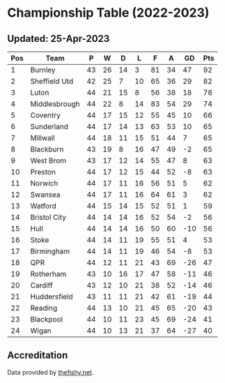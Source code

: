 # Championship Table (2022-2023)
## Updated: 25-Apr-2023

| Pos | Team | P | W | D | L | F | A | GD | Pts |
| --- | --- | --- | --- | --- | --- | --- | --- | --- | --- |
| 1 | Burnley | 43 | 26 | 14 | 3 | 81 | 34 | 47 | 92 |
| 2 | Sheffield Utd | 42 | 25 | 7 | 10 | 65 | 36 | 29 | 82 |
| 3 | Luton | 44 | 21 | 15 | 8 | 56 | 38 | 18 | 78 |
| 4 | Middlesbrough | 44 | 22 | 8 | 14 | 83 | 54 | 29 | 74 |
| 5 | Coventry | 44 | 17 | 15 | 12 | 55 | 45 | 10 | 66 |
| 6 | Sunderland | 44 | 17 | 14 | 13 | 63 | 53 | 10 | 65 |
| 7 | Millwall | 44 | 18 | 11 | 15 | 51 | 44 | 7 | 65 |
| 8 | Blackburn | 43 | 19 | 8 | 16 | 47 | 49 | -2 | 65 |
| 9 | West Brom | 43 | 17 | 12 | 14 | 55 | 47 | 8 | 63 |
| 10 | Preston | 44 | 17 | 12 | 15 | 44 | 52 | -8 | 63 |
| 11 | Norwich | 44 | 17 | 11 | 16 | 56 | 51 | 5 | 62 |
| 12 | Swansea | 44 | 17 | 11 | 16 | 64 | 61 | 3 | 62 |
| 13 | Watford | 44 | 15 | 14 | 15 | 52 | 51 | 1 | 59 |
| 14 | Bristol City | 44 | 14 | 14 | 16 | 52 | 54 | -2 | 56 |
| 15 | Hull | 44 | 14 | 14 | 16 | 50 | 60 | -10 | 56 |
| 16 | Stoke | 44 | 14 | 11 | 19 | 55 | 51 | 4 | 53 |
| 17 | Birmingham | 44 | 14 | 11 | 19 | 46 | 54 | -8 | 53 |
| 18 | QPR | 44 | 12 | 11 | 21 | 43 | 69 | -26 | 47 |
| 19 | Rotherham | 43 | 10 | 16 | 17 | 47 | 58 | -11 | 46 |
| 20 | Cardiff | 43 | 12 | 10 | 21 | 38 | 52 | -14 | 46 |
| 21 | Huddersfield | 43 | 11 | 11 | 21 | 42 | 61 | -19 | 44 |
| 22 | Reading | 44 | 13 | 10 | 21 | 45 | 65 | -20 | 43 |
| 23 | Blackpool | 44 | 10 | 11 | 23 | 45 | 69 | -24 | 41 |
| 24 | Wigan | 44 | 10 | 13 | 21 | 37 | 64 | -27 | 40 |

## Accreditation 

Data provided by [thefishy.net](https://www.thefishy.net/).